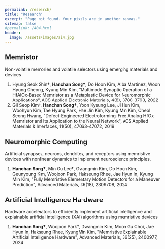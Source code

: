 ```yaml
---
permalink: /research/
title: "Research"
excerpt: "Page not found. Your pixels are in another canvas."
sitemap: false
#permalink: /404.html
header:
  image: /assets/images/ai4.jpg
---
```


## Memristor

Non-volatile memories and volatile selectors using emerging materials and devices

1. Hyung Seok Shin†, **Hanchan Song†**, Do Hoon Kim, Alba Martinez, Woon Hyung Cheong, Kyung Min Kim, "Multimode Synaptic Operation of a HfAlOx-Based Memristor as a Metaplastic Device for Neuromorphic Applications", ACS Applied Electronic Materials, 4(8), 3786-3793, 2022
2. Gil Seop Kim†, **Hanchan Song†**, Yoon Kyeung Lee, Ji Hun Kim, Woohyun Kim, Tae Hyung Park, Hae Jin Kim, Kyung Min Kim, Cheol Seong Hwang, "Defect-Engineered Electroforming-Free Analog HfOx Memristor and Its Application to the Neural Network", ACS Applied Materials & Interfaces, 11(50), 47063-47072, 2019

## Neuromorphic Computing

Artificial synapses, neurons, dendrites, and receptors using memristive devices with nonlinear dynamics to implement neuroscience principles.

1. **Hanchan Song†**, Min Gu Lee†, Gwangmin Kim, Do Hoon Kim, Geunyoung Kim, Woojoon Park, Hakseung Rhee, Jae Hyun In, Kyung Min Kim, "Fully Memristive Elementary Motion Detectors for a Maneuver Prediction", Advanced Materials, 36(18), 2309708, 2024

## Artificial Intelligence Hardware

Hardware accelerators to efficiently implement artificial intelligence and explainable artificial intelligence (XAI) algorithms using memristive devices

1. **Hanchan Song†**, Woojoon Park†, Gwangmin Kim, Moon Gu Choi, Jae Hyun In, Hakseung Rhee, KyungMin Kim, "Memristive Explainable Artificial Intelligence Hardware", Advanced Materials, 36(25), 2400977, 2024
